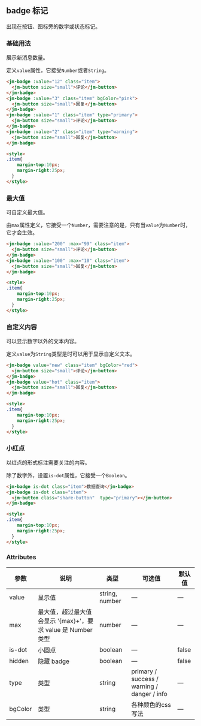 ## badge 标记

出现在按钮、图标旁的数字或状态标记。

### 基础用法
展示新消息数量。

定义`value`属性，它接受`Number`或者`String`。

```html
<jm-badge :value="12" class="item">
  <jm-button size="small">评论</jm-button>
</jm-badge>
<jm-badge :value="3" class="item" bgColor="pink">
  <jm-button size="small">回复</jm-button>
</jm-badge>
<jm-badge :value="1" class="item" type="primary">
  <jm-button size="small">评论</jm-button>
</jm-badge>
<jm-badge :value="2" class="item" type="warning">
  <jm-button size="small">回复</jm-button>
</jm-badge>

<style>
.item{
    margin-top:10px;
    margin-right:25px;
  }
</style>
```

### 最大值
可自定义最大值。

 由`max`属性定义，它接受一个`Number`，需要注意的是，只有当`value`为`Number`时，它才会生效。

```html
<jm-badge :value="200" :max="99" class="item">
  <jm-button size="small">评论</jm-button>
</jm-badge>
<jm-badge :value="100" :max="10" class="item">
  <jm-button size="small">回复</jm-button>
</jm-badge>

<style>
.item{
    margin-top:10px;
    margin-right:25px;
  }
</style>
```


### 自定义内容
可以显示数字以外的文本内容。

 定义`value`为`String`类型是时可以用于显示自定义文本。

```html
<jm-badge value="new" class="item" bgColor="red">
  <jm-button size="small">评论</jm-button>
</jm-badge>
<jm-badge value="hot" class="item">
  <jm-button size="small">回复</jm-button>
</jm-badge>

<style>
.item{
    margin-top:10px;
    margin-right:25px;
  }
</style>
```


### 小红点
以红点的形式标注需要关注的内容。

 除了数字外，设置`is-dot`属性，它接受一个`Boolean`。

```html
<jm-badge is-dot class="item">数据查询</jm-badge>
<jm-badge is-dot class="item">
  <jm-button class="share-button"  type="primary"></jm-button>
</jm-badge>

<style>
.item{
    margin-top:10px;
    margin-right:25px;
  }
</style>
```


### Attributes
| 参数          | 说明            | 类型            | 可选值                 | 默认值   |
|------------- |---------------- |---------------- |---------------------- |-------- |
| value        | 显示值           | string, number  |          —            |    —    |
| max          | 最大值，超过最大值会显示 '{max}+'，要求 value 是 Number 类型    | number  |         —              |     —    |
| is-dot       | 小圆点           | boolean         |         —             |  false  |
| hidden       | 隐藏 badge       | boolean         |         —             |  false  |
| type         | 类型             | string          | primary / success / warning / danger / info |    —    |
| bgColor    | 类型             | string          | 各种颜色的css写法 |    —    |

